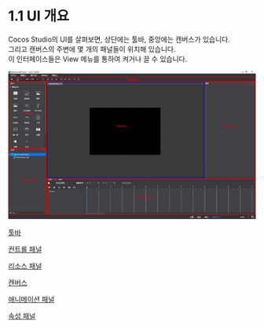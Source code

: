 # 1.1 UI 개요


Cocos Studio의 UI를 살펴보면, 상단에는 툴바, 중앙에는 캔버스가 있습니다.<br>
그리고 캔버스의 주변에 몇 개의 패널들이 위치해 있습니다.<br>
이 인터페이스들은 View 메뉴를 통하여 켜거나 끌 수 있습니다.


![이미지](res/image001.jpg)


[툴바](../toolbar/ko.md)

[컨트롤 패널](../controls/ko.md)

[리소스 패널](../resources/ko.md)

[캔버스](../canvas/ko.md)

[애니메이션 패널](../animation/ko.md)

[속성 패널](../properties/ko.md)
